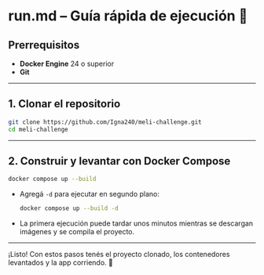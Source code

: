 # run.md – Guía rápida de ejecución 🚀

## Prerrequisitos

* **Docker Engine** 24 o superior
* **Git**

---

## 1. Clonar el repositorio

```bash
git clone https://github.com/Igna240/meli-challenge.git
cd meli-challenge
```

---

## 2. Construir y levantar con Docker Compose

```bash
docker compose up --build
```

* Agregá `-d` para ejecutar en segundo plano:

  ```bash
  docker compose up --build -d
  ```

* La primera ejecución puede tardar unos minutos mientras se descargan imágenes y se compila el proyecto.

---

¡Listo! Con estos pasos tenés el proyecto clonado, los contenedores levantados y la app corriendo. 🎉
